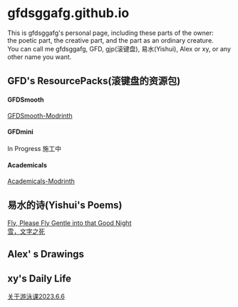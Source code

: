 # gfdsggafg.github.io
This is gfdsggafg's personal page, including these parts of the owner:\
the poetic part, the creative part, and the part as an ordinary creature.\
You can call me gfdsggafg, GFD, gjp(滚键盘), 易水(Yishui), Alex or xy, or any other name you want.
## GFD's ResourcePacks(滚键盘的资源包)
#### GFDSmooth
<a href="https://modrinth.com/resourcepack/gfdsmooth">GFDSmooth-Modrinth</a>
#### GFDmini
In Progress 施工中
#### Academicals
<a href="https://modrinth.com/resourcepack/academicals">Academicals-Modrinth</a>
## 易水的诗(Yishui's Poems)
<a href="poems/that_good_night.md">Fly, Please Fly Gentle into that Good Night</a>\
<a href="poems/the_death_of_the_words.html">雪，文字之死</a>
## Alex' s Drawings
## xy's Daily Life
<a href="daily/swimming_class.md">关于游泳课2023.6.6</a>
